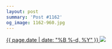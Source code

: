```yaml
---
layout: post
summary: 'Post #1162'
og_image: 1162-960.jpg
---
```


<p>
 <time>
  <a href="/1162">
   {{ page.date | date: "%B %-d, %Y" }}
  </a>
 </time>
 <a href="/1162">
  <img data-taken="5/24/2020" sizes="(min-width: 700px) 50vw, calc(100vw - 2rem)" src="{{ site.assets_url }}/1162-480.jpg" srcset="{{ site.assets_url }}/1162-240.jpg 240w, {{ site.assets_url }}/1162-480.jpg 480w, {{ site.assets_url }}/1162-720.jpg 720w, {{ site.assets_url }}/1162-960.jpg 960w"/>
 </a>
</p>
